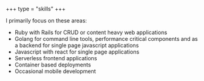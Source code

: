 +++
type = "skills"
+++

I primarily focus on these areas:

- Ruby with Rails for CRUD or content heavy web applications
- Golang for command line tools, performance critical components and as a backend for single page javascript applications
- Javascript with react for single page applications
- Serverless frontend applications
- Container based deployments
- Occasional mobile development
